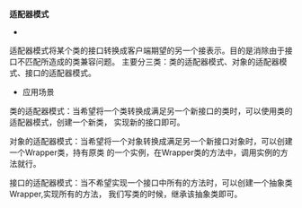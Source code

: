 **适配器模式**

-
适配器模式将某个类的接口转换成客户端期望的另一个接表示。目的是消除由于接口不匹配所造成的类兼容问题。
主要分三类：类的适配器模式、对象的适配器模式、接口的适配器模式。

- 应用场景

类的适配器模式：当希望将一个类转换成满足另一个新接口的类时，可以使用类的适配器模式，创建一个新类，
实现新的接口即可。

对象的适配器模式：当希望将一个对象转换成满足另一个新接口对象时，可以创建一个Wrapper类，持有原类
的一个实例，在Wrapper类的方法中，调用实例的方法就行。

接口的适配器模式：当不希望实现一个接口中所有的方法时，可以创建一个抽象类Wrapper,实现所有的方法，
我们写类的时候，继承该抽象类即可。















